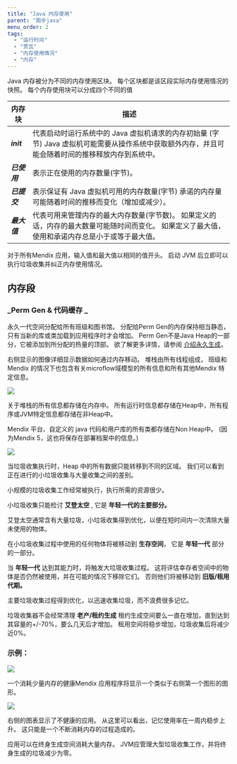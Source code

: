 ```yaml
---
title: "Java 内存使用"
parent: "跑步java"
menu_order: 2
tags:
  - "运行时间"
  - "贾瓦"
  - "内存使用情况"
  - "内存"
---
```


Java 内存被分为不同的内存使用区块。 每个区块都是该区段实际内存使用情况的快照。 每个内存使用块可以分成四个不同的值

| 内存块        | 描述                                                                               |
| ---------- | -------------------------------------------------------------------------------- |
| **_init_** | 代表启动时运行系统中的 Java 虚拟机请求的内存初始量 (字节) Java 虚拟机可能需要从操作系统中获取额外内存，并且可能会随着时间的推移释放内存到系统中。 |
| **_已使用_**  | 表示正在使用的内存数量(字节)。                                                                 |
| **_已提交_**  | 表示保证有 Java 虚拟机可用的内存数量(字节) 承诺的内存量可能随着时间的推移而变化（增加或减少）。                             |
| **_最大值_**  | 代表可用来管理内存的最大内存数量(字节数)。 如果定义的话，内存的最大数量可能随时间而变化。 如果定义了最大值，使用和承诺内存总是小于或等于最大值。       |

对于所有Mendix 应用，输入值和最大值以相同的值开头。 启动 JVM 后立即可以执行垃圾收集并纠正内存使用情况。

## 内存段

### **_Perm Gen & 代码缓存 _**

永久一代空间分配给所有班级和图书馆。 分配给Perm Gen的内存保持相当静态，只有当新的库或类加载到应用程序时才会增加。 Perm Gen不是Java Heap的一部分，它被添加到所分配的热量的顶部。 欲了解更多详情，请参阅 [介绍永久生成](https://blogs.oracle.com/jonthecollector/presenting-the-permanent-generation)。

右侧显示的图像详细显示数据如何通过内存移动。 堆栈由所有线程组成， 班级和Mendix 的情况下也包含有关microflow域模型的所有信息和所有其他Mendix 特定信息。

![](attachments/16714070/16844065.png)

关于堆栈的所有信息都存储在内存中。 所有运行时信息都存储在Heap中，所有程序或JVM特定信息都存储在非Heap中。

Mendix 平台、自定义的 java 代码和用户库的所有类都存储在Non Heap中。 (因为Mendix 5，这也将保存在部署档案中的信息。)

![](attachments/16714070/16844066.png)

当垃圾收集执行时，Heap 中的所有数据只能转移到不同的区域。 我们可以看到正在进行的小垃圾收集与大量收集之间的差别。

小规模的垃圾收集工作经常被执行，执行所需的资源很少。

小垃圾收集只能检讨 **艾登太空** , 它是 **年轻一代的主要部分。**

艾登太空通常含有大量垃圾，小垃圾收集得到优化，以便在短时间内一次清除大量未使用的物体。

在小垃圾收集过程中使用的任何物体将被移动到 **生存空间**， 它是 **年轻一代** 部分的一部分。

当 **年轻一代** 达到其能力时，将触发大垃圾收集过程。 这将评估幸存者空间中的物体是否仍然被使用，并在可能的情况下移除它们。 否则他们将被移动到 **旧版/租用代期。**

主要垃圾收集过程得到优化，以迅速收集垃圾，而不浪费很多记忆。

垃圾收集器不会经常清理 **老产/租约生成** 租约生成空间要么一直在增加，直到达到其容量的+/-70%，要么几天后才增加。 租用空间将稳步增加，垃圾收集后将减少近0%。

### 示例：

![](attachments/16714070/16844068.png)

一个消耗少量内存的健康Mendix 应用程序将显示一个类似于右侧第一个图形的图形。

![](attachments/16714070/16844067.png)

右侧的图表显示了不健康的应用。 从这里可以看出，记忆使用率在一周内稳步上升。 这只能是一个不断消耗内存的过程造成的。

应用可以在终身生成空间消耗大量内存。 JVM应管理大型垃圾收集工作，并将终身生成的垃圾减少为零。
